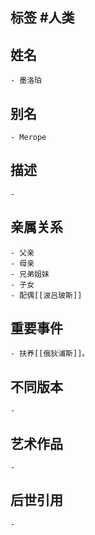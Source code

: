 ## 标签  #人类
## 姓名
	- 墨洛珀
## 别名
	- Merope
## 描述
	-
## 亲属关系
	- 父亲
	- 母亲
	- 兄弟姐妹
	- 子女
	- 配偶[[波吕玻斯]]
## 重要事件
	- 扶养[[俄狄浦斯]]。
## 不同版本
	-
## 艺术作品
	-
## 后世引用
	-
